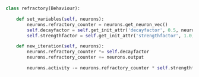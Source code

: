 ```pythonclass refractory(Behaviour):    def set_variables(self, neurons):        neurons.refractory_counter = neurons.get_neuron_vec()        self.decayfactor = self.get_init_attr('decayfactor', 0.5, neurons)        self.strengthfactor = self.get_init_attr('strengthfactor', 1.0, neurons)    def new_iteration(self, neurons):        neurons.refractory_counter *= self.decayfactor        neurons.refractory_counter += neurons.output        neurons.activity -= neurons.refractory_counter * self.strengthfactor```